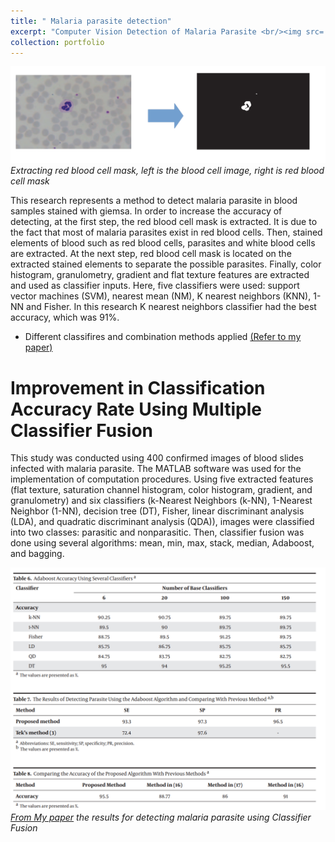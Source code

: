 ```yaml
---
title: " Malaria parasite detection"
excerpt: "Computer Vision Detection of Malaria Parasite <br/><img src='/images/malaria.jpeg'>"
collection: portfolio
---
```


 
![Real Or Synthetic](/images/ma4.png)
*Extracting red blood cell mask, left is the blood cell image, right is red blood cell mask*

This research represents a method to detect malaria parasite in blood samples stained with giemsa. In order to increase the accuracy of detecting, at the first step, the red blood cell mask is extracted. It is due to the fact that most of malaria parasites exist in red blood cells. Then, stained elements of blood such as red blood cells, parasites and white blood cells are extracted. At the next step, red blood cell mask is located on the extracted stained elements to separate the possible parasites. Finally, color histogram, granulometry, gradient and flat texture features are extracted and used as classifier inputs. Here, five classifiers were used: support vector machines (SVM), nearest mean (NM), K nearest neighbors (KNN), 1-NN and Fisher. In this research K nearest neighbors classifier had the best accuracy, which was 91%.
- Different classifires and combination methods applied [(Refer to my paper)](https://ieeexplore.ieee.org/stamp/stamp.jsp?tp=&arnumber=6780011)

# Improvement in Classification Accuracy Rate Using Multiple Classifier Fusion 

This study was conducted using 400 confirmed images of blood slides infected with malaria parasite. The
MATLAB software was used for the implementation of computation procedures. Using five extracted features (flat texture, saturation
channel histogram, color histogram, gradient, and granulometry) and six classifiers (k-Nearest Neighbors (k-NN), 1-Nearest Neighbor
(1-NN), decision tree (DT), Fisher, linear discriminant analysis (LDA), and quadratic discriminant analysis (QDA)), images were classified
into two classes: parasitic and nonparasitic. Then, classifier fusion was done using several algorithms: mean, min, max, stack, median,
Adaboost, and bagging.

![Real Or Synthetic](/images/tablem.png)
*[From My paper](https://brieflands.com/articles/jjhs-15009.pdf) the results for detecting malaria parasite using Classifier
Fusion*
